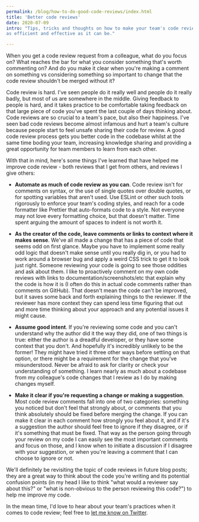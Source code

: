 ```yaml
---
permalink: /blog/how-to-do-good-code-reviews/index.html
title: 'Better code reviews'
date: 2020-07-09
intro: "Tips, tricks and thoughts on how to make your team's code review process
as efficient and effective as it can be."

---
```


When you get a code review request from a colleague, what do you focus on? What
reaches the bar for what you consider something that's worth commenting on? And
do you make it clear when you're making a comment on something vs considering
something so important to change that the code review shouldn't be merged
without it?

Code review is hard. I've seen people do it really well and people do it really
badly, but most of us are somewhere in the middle. Giving feedback to people is
hard, and it takes practice to be comfortable taking feedback on that large
piece of code you've spent the last couple of days thinking about. Code reviews
are so crucial to a team's pace, but also their happiness. I've seen bad code
reviews become almost infamous and hurt a team's culture because people start to
feel unsafe sharing their code for review. A good code review process gets you
better code in the codebase whilst at the same time boding your team, increasing
knowledge sharing and providing a great opportunity for team members to learn
from each other.

With that in mind, here's some things I've learned that have helped me improve
code review - both reviews that I get from others, and reviews I give others:

- **Automate as much of code review as you can**. Code review isn't for comments
  on syntax, or the use of single quotes over double quotes, or for spotting
  variables that aren't used. Use ESLint or other such tools rigorously to
  enforce your team's coding styles, and reach for a code formatter like
  Prettier that auto-formats code to a style. Not everyone may not love every
  formatting choice, but that doesn't matter. Time spent arguing the amount of
  spaces to indent is not worth it.

- **As the creator of the code, leave comments or links to context where it
  makes sense**. We've all made a change that has a piece of code that seems odd
  on first glance. Maybe you have to implement some really odd logic that
  doesn't make sense until you really dig in, or you had to work around a
  browser bug and apply a weird CSS trick to get it to look just right. Someone
  reviewing your code is going to see those oddities and ask about them. I like
  to proactively comment on my own code reviews with links to
  documentation/screenshots/etc that explain why the code is how it is (I often
  do this in actual code comments rather than comments on GitHub). That doesn't
  mean the code can't be improved, but it saves some back and forth explaining
  things to the reviewer. If the reviewer has more context they can spend less
  time figuring that out and more time thinking about your approach and any
  potential issues it might cause.

- **Assume good intent**. If you're reviewing some code and you can't understand
  why the author did it the way they did, one of two things is true: either the
  author is a dreadful developer, or they have some context that you don't. And
  hopefully it's incredibly unlikely to be the former! They might have tried it
  three other ways before settling on that option, or there might be a
  requirement for the change that you've misunderstood. Never be afraid to ask
  for clarity or check your understanding of something. I learn nearly as much
  about a codebase from my colleague's code changes that I review as I do by
  making changes myself.

- **Make it clear if you're requesting a change or making a suggestion**. Most
  code review comments fall into one of two categories: something you noticed
  but don't feel that strongly about, or comments that you think absolutely
  should be fixed before merging the change. If you can make it clear in each
  comment how strongly you feel about it, and if it's a suggestion the author
  should feel free to ignore if they disagree, or if it's something that must be
  fixed. That way as the person going through your review on my code I can
  easily see the most important comments and focus on those, and I know when to
  initiate a discussion if I disagree with your suggestion, or when you're
  leaving a comment that I can choose to ignore or not.

We'll definitely be revisiting the topic of code reviews in future blog posts;
they are a great way to think about the code you're writing and its potential
confusion points (in my head I like to think "what would a reviewer say about
this?" or "what is non-obvious to the person reviewing this code?") to help me
improve my code.

In the mean time, I'd love to hear about your team's practices when it comes to
code review; feel free to
[let me know on Twitter](https://www.twitter.com/Jack_Franklin).
